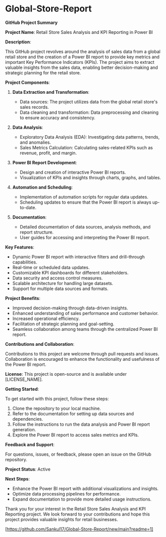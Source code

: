 # Global-Store-Report
**GitHub Project Summary**

**Project Name**: Retail Store Sales Analysis and KPI Reporting in Power BI

**Description**:

This GitHub project revolves around the analysis of sales data from a global retail store and the creation of a Power BI report to provide key metrics and important Key Performance Indicators (KPIs). The project aims to extract valuable insights from the sales data, enabling better decision-making and strategic planning for the retail store.

**Project Components**:

1. **Data Extraction and Transformation**:
   - Data sources: The project utilizes data from the global retail store's sales records.
   - Data cleaning and transformation: Data preprocessing and cleaning to ensure accuracy and consistency.
   
2. **Data Analysis**:
   - Exploratory Data Analysis (EDA): Investigating data patterns, trends, and anomalies.
   - Sales Metrics Calculation: Calculating sales-related KPIs such as revenue, profit, and margin.
   
3. **Power BI Report Development**:
   - Design and creation of interactive Power BI reports.
   - Visualization of KPIs and insights through charts, graphs, and tables.
   
4. **Automation and Scheduling**:
   - Implementation of automation scripts for regular data updates.
   - Scheduling updates to ensure that the Power BI report is always up-to-date.

5. **Documentation**:
   - Detailed documentation of data sources, analysis methods, and report structure.
   - User guides for accessing and interpreting the Power BI report.

**Key Features**:

- Dynamic Power BI report with interactive filters and drill-through capabilities.
- Real-time or scheduled data updates.
- Customizable KPI dashboards for different stakeholders.
- Data security and access control measures.
- Scalable architecture for handling large datasets.
- Support for multiple data sources and formats.

**Project Benefits**:

- Improved decision-making through data-driven insights.
- Enhanced understanding of sales performance and customer behavior.
- Increased operational efficiency.
- Facilitation of strategic planning and goal-setting.
- Seamless collaboration among teams through the centralized Power BI report.

**Contributions and Collaboration**:

Contributions to this project are welcome through pull requests and issues. Collaboration is encouraged to enhance the functionality and usefulness of the Power BI report.

**License**: This project is open-source and is available under [LICENSE_NAME].

**Getting Started**:

To get started with this project, follow these steps:

1. Clone the repository to your local machine.
2. Refer to the documentation for setting up data sources and dependencies.
3. Follow the instructions to run the data analysis and Power BI report generation.
4. Explore the Power BI report to access sales metrics and KPIs.


**Feedback and Support**:

For questions, issues, or feedback, please open an issue on the GitHub repository.

**Project Status**: Active

**Next Steps**:

- Enhance the Power BI report with additional visualizations and insights.
- Optimize data processing pipelines for performance.
- Expand documentation to provide more detailed usage instructions.

Thank you for your interest in the Retail Store Sales Analysis and KPI Reporting project. We look forward to your contributions and hope this project provides valuable insights for retail businesses.

[https://github.com/Sankul17/Global-Store-Report/new/main?readme=1]
